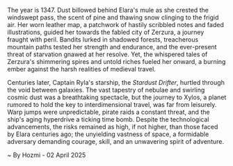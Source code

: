 
The year is 1347.  Dust billowed behind Elara's mule as she crested the windswept pass, the scent of pine and thawing snow clinging to the frigid air.  Her worn leather map, a patchwork of hastily scribbled notes and faded illustrations, guided her towards the fabled city of Zerzura, a journey fraught with peril.  Bandits lurked in shadowed forests, treacherous mountain paths tested her strength and endurance, and the ever-present threat of starvation gnawed at her resolve.  Yet, the whispered tales of Zerzura's shimmering spires and untold riches fueled her onward, a burning ember against the harsh realities of medieval travel.

Centuries later, Captain Ryla's starship, the *Stardust Drifter*, hurtled through the void between galaxies.  The vast tapestry of nebulae and swirling cosmic dust was a breathtaking spectacle, but the journey to Xylos, a planet rumored to hold the key to interdimensional travel, was far from leisurely.  Warp jumps were unpredictable, pirate raids a constant threat, and the ship's aging hyperdrive a ticking time bomb.  Despite the technological advancements, the risks remained as high, if not higher, than those faced by Elara centuries ago; the unyielding vastness of space, a formidable adversary demanding courage, skill, and an unwavering spirit of adventure.

~ By Hozmi - 02 April 2025
